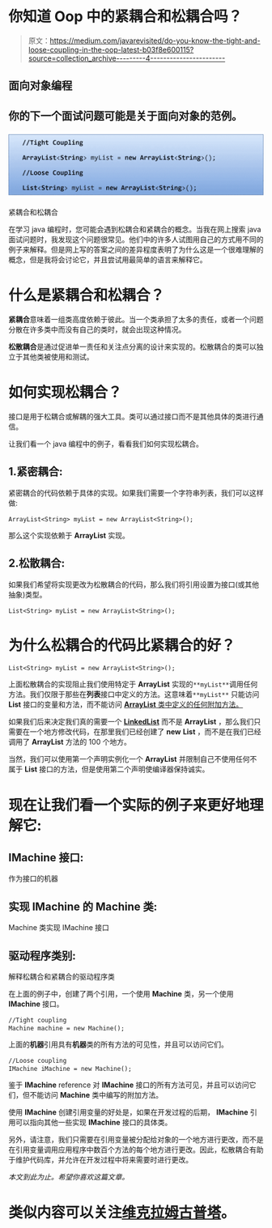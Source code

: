 # 你知道 Oop 中的紧耦合和松耦合吗？

> 原文：<https://medium.com/javarevisited/do-you-know-the-tight-and-loose-coupling-in-the-oop-latest-b03f8e600115?source=collection_archive---------4----------------------->

## 面向对象编程

## 你的下一个面试问题可能是关于面向对象的范例。

[![](img/c066e390f8cbb81dd77a10fe673fb89a.png)](https://javarevisited.blogspot.com/2020/05/object-oriented-programming-questions-answers.html)

紧耦合和松耦合

在学习 java 编程时，您可能会遇到松耦合和紧耦合的概念。当我在网上搜索 java 面试问题时，我发现这个问题很常见。他们中的许多人试图用自己的方式用不同的例子来解释。但是网上写的答案之间的差异程度表明了为什么这是一个很难理解的概念，但是我将会讨论它，并且尝试用最简单的语言来解释它。

# 什么是紧耦合和松耦合？

**紧耦合**意味着一组类高度依赖于彼此。当一个类承担了太多的责任，或者一个问题分散在许多类中而没有自己的类时，就会出现这种情况。

**松散耦合**是通过促进单一责任和关注点分离的设计来实现的。松散耦合的类可以独立于其他类被使用和测试。

# 如何实现松耦合？

接口是用于松耦合或解耦的强大工具。类可以通过接口而不是其他具体的类进行通信。

让我们看一个 java 编程中的例子，看看我们如何实现松耦合。

## 1.紧密耦合:

紧密耦合的代码依赖于具体的实现。如果我们需要一个字符串列表，我们可以这样做:

```
ArrayList<String> myList = new ArrayList<String>();
```

那么这个实现依赖于 **ArrayList** 实现。

## 2.松散耦合:

如果我们希望将实现更改为松散耦合的代码，那么我们将引用设置为接口(或其他抽象)类型。

```
List<String> myList = new ArrayList<String>();
```

# 为什么松耦合的代码比紧耦合的好？

```
List<String> myList = new ArrayList<String>();
```

上面松散耦合的实现阻止我们使用特定于 **ArrayList** 实现的`**myList**`调用任何方法。我们仅限于那些在**列表**接口中定义的方法。这意味着`**myList**` 只能访问 **List** 接口的变量和方法，而不能访问 [**ArrayList** 类中定义的任何附加方法。](https://javarevisited.blogspot.com/2015/09/how-to-reset-arraylist-in-java-clear-vs-removeAll-example.html)

如果我们后来决定我们真的需要一个 [**LinkedList**](https://www.java67.com/2016/02/how-to-sort-linkedlist-in-java-example.html) 而不是 **ArrayList** ，那么我们只需要在一个地方修改代码，在那里我们已经创建了 **new** **List** ，而不是在我们已经调用了 **ArrayList** 方法的 100 个地方。

当然，我们可以使用第一个声明实例化一个 **ArrayList** 并限制自己不使用任何不属于 **List** 接口的方法，但是使用第二个声明使编译器保持诚实。

# 现在让我们看一个实际的例子来更好地理解它:

## IMachine 接口:

作为接口的机器

## 实现 IMachine 的 Machine 类:

Machine 类实现 IMachine 接口

## 驱动程序类别:

解释松耦合和紧耦合的驱动程序类

在上面的例子中，创建了两个引用，一个使用 **Machine** 类，另一个使用 **IMachine** 接口。

```
//Tight coupling
Machine machine = new Machine();
```

上面的**机器**引用具有**机器**类的所有方法的可见性，并且可以访问它们。

```
//Loose coupling
IMachine iMachine = new Machine();
```

鉴于 **IMachine** reference 对 **IMachine** 接口的所有方法可见，并且可以访问它们，但不能访问 **Machine** 类中编写的附加方法。

使用 **IMachine** 创建引用变量的好处是，如果在开发过程的后期， **IMachine** 引用可以指向其他一些实现 **IMachine** 接口的具体类。

另外，请注意，我们只需要在引用变量被分配给对象的一个地方进行更改，而不是在引用变量调用应用程序中数百个方法的每个地方进行更改。因此，松散耦合有助于维护代码库，并允许在开发过程中将来需要时进行更改。

*本文到此为止。希望你喜欢这篇文章。*

# 类似内容可以关注[维克拉姆古普塔](https://medium.com/u/2c3b611409dc?source=post_page-----b03f8e600115--------------------------------)。